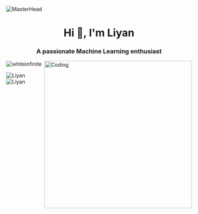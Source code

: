 
![MasterHead](https://user-images.githubusercontent.com/74038190/225813708-98b745f2-7d22-48cf-9150-083f1b00d6c9.gif)
<h1 align="center">Hi 👋, I'm Liyan</h1>
<h3 align="center">A passionate Machine Learning enthusiast</h3>
<img align="right" alt="Coding" width="400" src="https://cdn.dribbble.com/users/1292677/screenshots/6139167/media/5387dc7e035b3efe9d94516044de66a4.gif">

<p align="left"> <img src="https://komarev.com/ghpvc/?username=whiteinfinite&label=Profile%20views&color=0e75b6&style=flat" alt="whiteinfinite" /> </p>

<p align="left">
</p>



<p><img align="left" src="https://github-readme-stats.vercel.app/api/top-langs?username=whiteinfinite&show_icons=true&locale=en&layout=compact" alt="Liyan" /></p>

<p>&nbsp;<img align="center" src="https://github-readme-stats.vercel.app/api?username=whiteinfinite&show_icons=true&locale=en" alt="Liyan" /></p>
